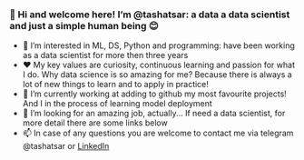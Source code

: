 ### 👋 Hi and welcome here! I’m @tashatsar: a data a data scientist and just a simple human being 😊

- 👀 I’m interested in ML, DS, Python and programming: have been working as a data scientist for more then three years
- ❤️ My key values are curiosity, continuous learning and passion for what I do. Why data science is so amazing for me? 
Because there is always a lot of new things to learn and to apply in practice!
- 🌱 I’m currently working at adding to github my most favourite projects! And I in the process of learning model deployment 
- 💞️ I’m looking for an amazing job, actually... If need a data scientist, for more detail there are some links below 
- 📫 In case of any questions you are welcome to contact me via telegram @tashatsar or [LinkedIn](#https://www.linkedin.com/in/natsarkova/)

<!---
tashatsar/tashatsar is a ✨ special ✨ repository because its `README.md` (this file) appears on your GitHub profile.
You can click the Preview link to take a look at your changes.
--->
